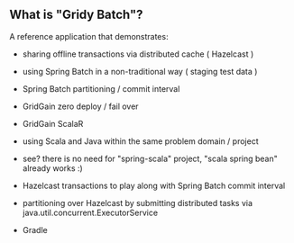 ## What is "Gridy Batch"? ##

A reference application that demonstrates:

+ sharing offline transactions via distributed cache ( Hazelcast )

+ using Spring Batch in a non-traditional way ( staging test data )

+ Spring Batch partitioning / commit interval

+ GridGain zero deploy / fail over

+ GridGain ScalaR

+ using Scala and Java within the same problem domain / project

+ see? there is no need for "spring-scala" project, "scala spring bean" already works :)

+ Hazelcast transactions to play along with Spring Batch commit interval

+ partitioning over Hazelcast by submitting distributed tasks via java.util.concurrent.ExecutorService

+ Gradle
